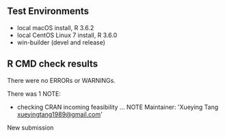 
## Test Environments
* local macOS install, R 3.6.2
* local CentOS Linux 7 install, R 3.6.0
* win-builder (devel and release)

## R CMD check results
There were no ERRORs or WARNINGs.

There was 1 NOTE:

* checking CRAN incoming feasibility ... NOTE
Maintainer: 'Xueying Tang <xueyingtang1989@gmail.com>'

New submission
